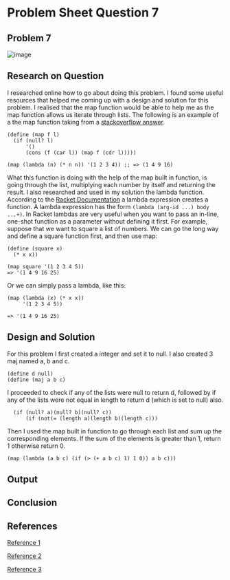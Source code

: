 # **Problem Sheet Question 7**

## Problem 7

![image](https://user-images.githubusercontent.com/14197773/38036468-aeb0e0a0-329e-11e8-9ab9-adc884d80779.png)

## Research on Question
I researched online how to go about doing this problem. I found some useful resources that helped me coming up with a design and solution for this problem. I realised that the map function would be able to help me as the map function allows us iterate through lists. The following is an example of a the map function taking from a [stackoverflow answer](https://stackoverflow.com/questions/30501411/what-is-definition-of-map-in-racket).

```
(define (map f l)
  (if (null? l)
      '()
      (cons (f (car l)) (map f (cdr l)))))

(map (lambda (n) (* n n)) '(1 2 3 4)) ;; => (1 4 9 16)
```

What this function is doing with the help of the map built in function, is going through the list, multiplying each number by itself and returning the result.
I also researched and used in my solution the lambda function. According to the [Racket Documentation](https://docs.racket-lang.org/) a lambda expression creates a function. A lambda expression has the form `(lambda (arg-id ...) body ...+)`.
In Racket lambdas are very useful when you want to pass an in-line, one-shot function as a parameter without defining it first. For example, suppose that we want to square a list of numbers. We can go the long way and define a square function first, and then use map:

```
(define (square x)
  (* x x))

(map square '(1 2 3 4 5))
=> '(1 4 9 16 25)
```

Or we can simply pass a lambda, like this:

```
(map (lambda (x) (* x x))
     '(1 2 3 4 5))

=> '(1 4 9 16 25)

```

## Design and Solution

For this problem I first created a integer and set it to null. I also created 3 maj named a, b and c.

```
(define d null)
(define (maj a b c)
```
I proceeded to check if any of the lists were null to return d, followed by if any of the lists were not equal in length to return d (which is set to null) also.

```
  (if (null? a)(null? b)(null? c))
      (if (not(= (length a)(length b)(length c)))
```
Then I used the map built in function to go through each list and sum up the corresponding elements. If the sum of the elements is greater than 1, return 1 otherwise return 0.

```
(map (lambda (a b c) (if (> (+ a b c) 1) 1 0)) a b c)))
```


## Output

## Conclusion

## References

[Reference 1](https://stackoverflow.com/questions/30501411/what-is-definition-of-map-in-racket)

[Reference 2](https://docs.racket-lang.org/guide/lambda.html)

[Reference 3](https://stackoverflow.com/questions/25696063/lambda-in-racket-explained)